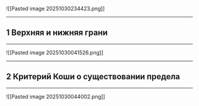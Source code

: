 ![[Pasted image 20251030234423.png]]

---
1 Верхняя и нижняя грани
---
---
![[Pasted image 20251030041526.png]]

---
2 Критерий Коши о существовании предела
---
---
![[Pasted image 20251030044002.png]]